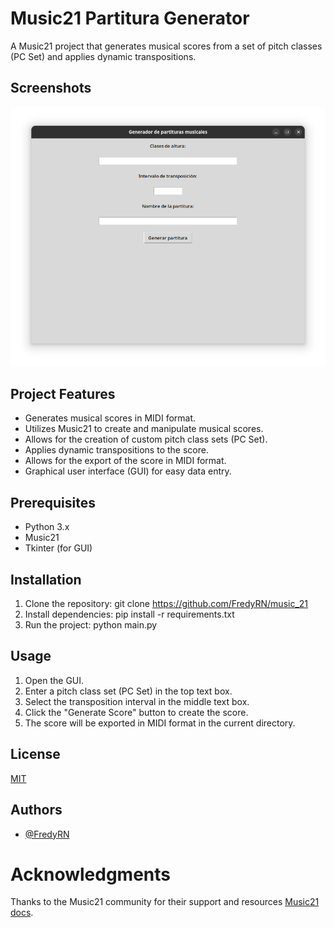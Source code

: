 
# Music21 Partitura Generator

A Music21 project that generates musical scores from a set of pitch classes (PC Set) and applies dynamic transpositions.

## Screenshots

![App Screenshot](https://github.com/FredyRN/music_21/blob/main/m21/resources/images/M21GenerarMIDI.png?raw=true)

## Project Features

- Generates musical scores in MIDI format.
- Utilizes Music21 to create and manipulate musical scores.
- Allows for the creation of custom pitch class sets (PC Set).
- Applies dynamic transpositions to the score.
- Allows for the export of the score in MIDI format.
- Graphical user interface (GUI) for easy data entry.

## Prerequisites

- Python 3.x
- Music21
- Tkinter (for GUI)

## Installation

1. Clone the repository: git clone https://github.com/FredyRN/music_21
2. Install dependencies: pip install -r requirements.txt
3. Run the project: python main.py

## Usage

1. Open the GUI.
2. Enter a pitch class set (PC Set) in the top text box.
3. Select the transposition interval in the middle text box.
4. Click the "Generate Score" button to create the score.
5. The score will be exported in MIDI format in the current directory.
## License

[MIT](https://choosealicense.com/licenses/mit/)

## Authors

- [@FredyRN](https://www.github.com/FredyRN)


# Acknowledgments

Thanks to the Music21 community for their support and resources [Music21 docs](https://www.music21.org/music21docs/).
